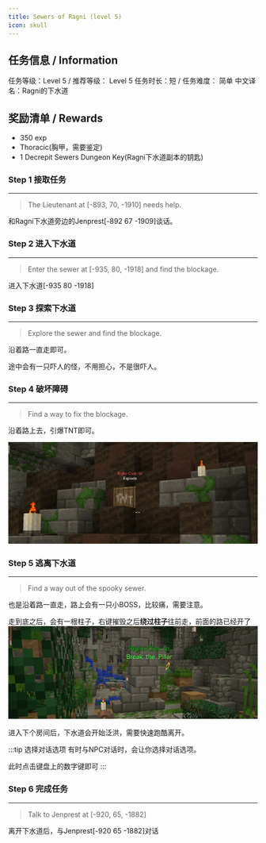 ```yaml
---
title: Sewers of Ragni (level 5)
icon: skull
---
```




## 任务信息 / Information
任务等级：Level 5 / 推荐等级： Level 5
任务时长：短 / 任务难度： 简单
中文译名：Ragni的下水道

## 奖励清单 / Rewards

+ 350 exp
+ Thoracic(胸甲，需要鉴定)
+ 1 Decrepit Sewers Dungeon Key(Ragni下水道副本的钥匙)


### Step 1 接取任务
---
>The Lieutenant at [-893, 70, -1910] needs help.

和Ragni下水道旁边的<NPC>Jenprest</NPC><CC>[-892 67 -1909]</CC>谈话。

### Step 2 进入下水道
---
>Enter the sewer at [-935, 80, -1918] and find the blockage.

进入下水道<CC>[-935 80 -1918]</CC>


### Step 3 探索下水道
---
>Explore the sewer and find the blockage.

沿着路一直走即可。

途中会有一只吓人的怪，不用担心，不是很吓人。


### Step 4 破坏障碍
---

>Find a way to fix the blockage.

沿着路上去，引爆TNT即可。

![](/assets/img/lv5-1.png)

### Step 5 逃离下水道
---
>Find a way out of the spooky sewer.

也是沿着路一直走，路上会有一只小BOSS，比较痛，需要注意。

走到底之后，会有一根柱子，右键摧毁之后**绕过柱子**往前走，前面的路已经开了
![](/assets/img/lv5-2.png)

进入下个房间后，下水道会开始泛洪，需要快速跑酷离开。

:::tip 选择对话选项
有时与NPC对话时，会让你选择对话选项。

此时点击键盘上的数字键即可
:::

### Step 6 完成任务
---
>Talk to Jenprest at [-920, 65, -1882]

离开下水道后，与<NPC>Jenprest</NPC><CC>[-920 65 -1882]</CC>对话




